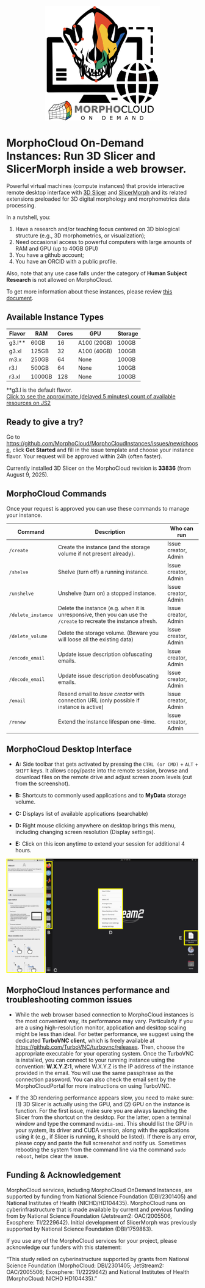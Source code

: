 <p align="center" >  <img src="https://raw.githubusercontent.com/MorphoCloud/MorphoCloudInstances/main/MC_Logo.png" alt="SlicerMorph on the cloud" width="300"></p>

# MorphoCloud On-Demand Instances: Run 3D Slicer and SlicerMorph inside a web browser.

Powerful virtual machines (compute instances) that provide interactive remote
desktop interface with [3D Slicer](https://download.slicer.org) and
[SlicerMorph](https://SlicerMorph.org) and its related extensions preloaded for
3D digital morphology and morphometrics data processing.

In a nutshell, you:

1. Have a research and/or teaching focus centered on 3D biological structure
   (e.g., 3D morphometrics, or visualization);
2. Need occasional access to powerful computers with large amounts of RAM and
   GPU (up to 40GB GPU)
3. You have a github account;
4. You have an ORCID with a public profile.

Also, note that any use case falls under the category of **Human Subject
Research** is not allowed on MorphoCloud.

To get more information about these instances, please review
[this document](https://docs.google.com/document/d/1WRds-QWnDK1MnmEhGUPyBgjE9hitiddcElAPWiAYRg4/edit#heading=h.b0yi3m7wlfk8).

## Available Instance Types

| Flavor   | RAM    | Cores | GPU         | **Storage** |
| -------- | ------ | ----- | ----------- | ----------- |
| g3.l\*\* | 60GB   | 16    | A100 (20GB) | 100GB       |
| g3.xl    | 125GB  | 32    | A100 (40GB) | 100GB       |
| m3.x     | 250GB  | 64    | None        | 100GB       |
| r3.l     | 500GB  | 64    | None        | 100GB       |
| r3.xl    | 1000GB | 128   | None        | 100GB       |

\*\*g3.l is the default flavor. <br>
[Click to see the approximate (delayed 5 minutes) count of available resources on JS2](https://docs.jetstream-cloud.org/overview/status/#availability-of-scarce-resources)

## Ready to give a try?

Go to https://github.com/MorphoCloud/MorphoCloudInstances/issues/new/choose,
click **Get Started** and fill in the issue template and choose your instance
flavor. Your request will be approved within 24h (often faster).

Currently installed 3D Slicer on the MorphoCloud revision is **33836** (from August 9, 2025). 

## MorphoCloud Commands

Once your request is approved you can use these commands to manage your
instance.

| Command            | Description                                                                                                        | Who can run          |
| ------------------ | ------------------------------------------------------------------------------------------------------------------ | -------------------- |
| `/create`          | Create the instance (and the storage volume if not present already).                                               | Issue creator, Admin |
| `/shelve`          | Shelve (turn off) a running instance.                                                                              | Issue creator, Admin |
| `/unshelve`        | Unshelve (turn on) a stopped instance.                                                                             | Issue creator, Admin |
| `/delete_instance` | Delete the instance (e.g. when it is unresponsive, then you can use the `/create` to recreate the instance afresh. | Issue creator, Admin |
| `/delete_volume`   | Delete the storage volume. (Beware you will loose all the existing data)                                           | Issue creator, Admin |
| `/encode_email`    | Update issue description obfuscating emails.                                                                       | Issue creator, Admin |
| `/decode_email`    | Update issue description deobfuscating emails.                                                                     | Issue creator, Admin |
| `/email`           | Resend email to _Issue creator_ with connection URL (only possible if instance is active)                          | Issue creator, Admin |
| `/renew`           | Extend the instance lifespan one-time.                                                                             | Issue creator, Admin |

## MorphoCloud Desktop Interface

- **A:** Side toolbar that gets activated by pressing the `CTRL (or CMD)` +
  `ALT` + `SHIFT` keys. It allows copy/paste into the remote session, browse and
  download files on the remote drive and adjust screen zoom levels (cut from the
  screenshot).
- **B:** Shortcuts to commonly used applications and to **MyData** storage
  volume.

- **C:** Displays list of available applications (searchable)

- **D:** Right mouse clicking anywhere on desktop brings this menu, including
  changing screen resolution (Display settings).

- **E:** Click on this icon anytime to extend your session for additional 4
  hours.

<p align="center">
  <img src="https://github.com/MorphoCloud/MorphoCloudInstances/blob/main/MCI_Desktop.png" />
</p>

## MorphoCloud Instances performance and troubleshooting common issues

- While the web browser based connection to MorphoCloud instances is the most
  convenient way, its performance may vary. Particularly if you are a using
  high-resolution monitor, application and desktop scaling might be less than
  ideal. For better performance, we suggest using the dedicated **TurboVNC
  client**, which is freely available at
  https://github.com/TurboVNC/turbovnc/releases. Then, choose the appropriate
  executable for your operating system. Once the TurboVNC is installed, you can
  connect to your running instance using the convention: **W.X.Y.Z:1**, where
  W.X.Y.Z is the IP address of the instance provided in the email. You will use
  the same passphrase as the connection password. You can also check the email
  sent by the MorphoCloudPortal for more instructions on using TurboVNC.

- If the 3D rendering performance appears slow, you need to make sure: (1) 3D
  Slicer is actually using the GPU, and (2) GPU on the instance is function. For
  the first issue, make sure you are always launching the Slicer from the
  shortcut on the desktop. For the latter, open a terminal window and type the
  command `nvidia-smi`. This should list the GPU in your system, its driver and
  CUDA version, along with the applications using it (e.g., if Slicer is
  running, it should be listed). If there is any error, please copy and paste
  the full screenshot and notify us. Sometimes rebooting the system from the
  command line via the command `sudo reboot`, helps clear the issue.

## Funding & Acknowledgement

MorphoCloud services, including MorphoCloud OnDemand Instances, are supported by
funding from National Science Foundation (DBI/2301405) and National Institutes
of Health (NICHD/HD104435). MorphoCloud runs on cyberinfrastructure that is made
available by current and previous funding from by National Science Foundation
(Jetstream2: OAC/2005506, Exosphere: TI/2229642). Initial development of
SlicerMorph was previously supported by National Science Foundation
(DBI/1759883).

If you use any of the MorphoCloud services for your project, please acknowledge
our funders with this statement:

“This study relied on cyberinstructure supported by grants from National Science
Foundation (MorphoCloud: DBI/2301405; JetStream2: OAC/2005506; Exosphere:
TI/2229642) and National Institutes of Health (MorphoCloud: NICHD HD104435).”
